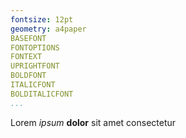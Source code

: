 ```yaml
---
fontsize: 12pt
geometry: a4paper
BASEFONT
FONTOPTIONS
FONTEXT
UPRIGHTFONT
BOLDFONT
ITALICFONT
BOLDITALICFONT
...
```


Lorem _ipsum_ **dolor** sit amet consectetur 

